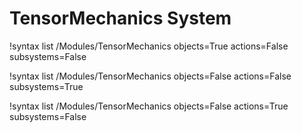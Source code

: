 <!-- MOOSE Documentation Stub: Remove this when content is added. -->


# TensorMechanics System

!syntax list /Modules/TensorMechanics objects=True actions=False subsystems=False

!syntax list /Modules/TensorMechanics objects=False actions=False subsystems=True

!syntax list /Modules/TensorMechanics objects=False actions=True subsystems=False

